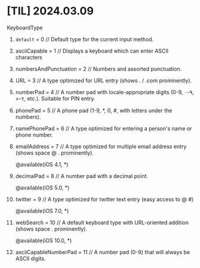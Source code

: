 # [TIL] 2024.03.09
KeyboardType

1. `default` = 0 // Default type for the current input method.

2. asciiCapable = 1 // Displays a keyboard which can enter ASCII characters

3. numbersAndPunctuation = 2 // Numbers and assorted punctuation.

4. URL = 3 // A type optimized for URL entry (shows . / .com prominently).

5. numberPad = 4 // A number pad with locale-appropriate digits (0-9, ۰-۹, ०-९, etc.). Suitable for PIN entry.

6. phonePad = 5 // A phone pad (1-9, *, 0, #, with letters under the numbers).

7. namePhonePad = 6 // A type optimized for entering a person's name or phone number.

8. emailAddress = 7 // A type optimized for multiple email address entry (shows space @ . prominently).

    @available(iOS 4.1, *)
9. decimalPad = 8 // A number pad with a decimal point.

    @available(iOS 5.0, *)
10. twitter = 9 // A type optimized for twitter text entry (easy access to @ #)

    @available(iOS 7.0, *)
11. webSearch = 10 // A default keyboard type with URL-oriented addition (shows space . prominently).

    @available(iOS 10.0, *)
12. asciiCapableNumberPad = 11 // A number pad (0-9) that will always be ASCII digits.
